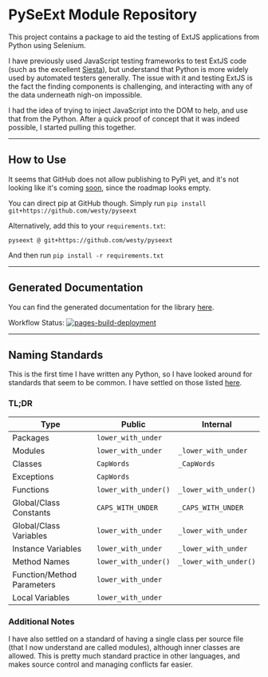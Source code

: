 # PySeExt Module Repository

This project contains a package to aid the testing of ExtJS applications from Python using Selenium.

I have previously used JavaScript testing frameworks to test ExtJS code (such as the excellent [Siesta](https://www.bryntum.com/products/siesta/)), but understand that Python is more widely used by automated testers generally. The issue with it and testing ExtJS is the fact the finding components is challenging, and interacting with any of the data underneath nigh-on impossible.

I had the idea of trying to inject JavaScript into the DOM to help, and use that from the Python. After a quick proof of concept
that it was indeed possible, I started pulling this together.

---
## How to Use
It seems that GitHub does not allow publishing to PyPi yet, and it's not looking like it's coming [soon](https://github.community/t/pypi-compatible-github-package-registry/14615), since the roadmap looks empty.

You can direct pip at GitHub though. Simply run `pip install git+https://github.com/westy/pyseext`

Alternatively, add this to your `requirements.txt`:
```
pyseext @ git+https://github.com/westy/pyseext
```

And then run `pip install -r requirements.txt`

---
## Generated Documentation

You can find the generated documentation for the library [here](https://westy.github.io/pyseext/).

Workflow Status: [![pages-build-deployment](https://github.com/westy/pyseext/actions/workflows/pages/pages-build-deployment/badge.svg)](https://github.com/westy/pyseext/actions/workflows/pages/pages-build-deployment)

---
## Naming Standards

This is the first time I have written any Python, so I have looked around for standards that seem to be common.
I have settled on those listed [here](https://namingconvention.org/python/).

### TL;DR
**Type** | **Public** | **Internal**
--- | --- | ---
Packages | `lower_with_under` |
Modules | `lower_with_under` | `_lower_with_under`
Classes | `CapWords` | `_CapWords`
Exceptions | `CapWords` |
Functions | `lower_with_under()` | `_lower_with_under()`
Global/Class Constants | `CAPS_WITH_UNDER` | `_CAPS_WITH_UNDER`
Global/Class Variables | `lower_with_under` | `_lower_with_under`
Instance Variables | `lower_with_under` | `_lower_with_under`
Method Names | `lower_with_under()` | `_lower_with_under()`
Function/Method Parameters | `lower_with_under` |
Local Variables | `lower_with_under` |

### Additional Notes
I have also settled on a standard of having a single class per source file (that I now understand are called modules), although inner classes are allowed.
This is pretty much standard practice in other languages, and makes source control and managing conflicts far easier.